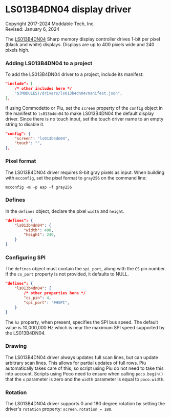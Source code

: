 # LS013B4DN04 display driver
Copyright 2017-2024 Moddable Tech, Inc.<BR>
Revised: January 6, 2024

The [LS013B4DN04](https://cdn-shop.adafruit.com/datasheets/LS013B4DN04-3V_FPC-204284.pdf) Sharp memory display controller drives 1-bit per pixel (black and white) displays. Displays are up to 400 pixels wide and 240 pixels high.

### Adding LS013B4DN04 to a project
To add the LS013B4DN04 driver to a project, include its manifest:

```json
"include": [
	/* other includes here */
	"$(MODULES)/drivers/ls013b4dn04/manifest.json",
],
```

If using Commodetto or Piu, set the `screen` property of the `config` object in the manifest to `ls013b4dn04` to make LS013B4DN04 the default display driver. Since there is no touch input, set the touch driver name to an empty string to disable it.

```json
"config": {
	"screen": "ls013b4dn04",
	"touch": "",
},
```

### Pixel format
The LS013B4DN04 driver requires 8-bit gray pixels as input. When building with `mcconfig`, set the pixel format to `gray256` on the command line:

	mcconfig -m -p esp -f gray256

### Defines
In the `defines` object, declare the pixel `width` and `height`.

```json
"defines": {
	"ls013b4dn04": {
		"width": 400,
		"height": 240,
	}
}
```

### Configuring SPI
The `defines` object must contain the `spi_port`, along with the `CS` pin number. If the `cs_port` property is not provided, it defaults to NULL.

```json
"defines": {
	"ls013b4dn04": {
		/* other properties here */
		"cs_pin": 4,
		"spi_port": "#HSPI",
	}
}
```

The `hz` property, when present, specifies the SPI bus speed. The default value is 10,000,000 Hz which is near the maximum SPI speed supported by the LS013B4DN04.

### Drawing
The LS013B4DN04 driver always updates full scan lines, but can update arbitrary scan lines. This allows for partial updates of full rows. Piu automatically takes care of this, so script using Piu do not need to take this into account. Scripts using Poco need to ensure  when calling `poco.begin()` that the `x` parameter is zero and the `width` parameter is equal to `poco.width`.

### Rotation
The LS013B4DN04 driver supports 0 and 180 degree rotation by setting the driver's `rotation` property: `screen.rotation = 180`.

